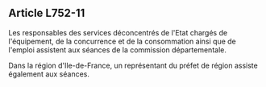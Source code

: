 Article L752-11
----
Les responsables des services déconcentrés de l'Etat chargés de l'équipement, de
la concurrence et de la consommation ainsi que de l'emploi assistent aux séances
de la commission départementale.

Dans la région d'Ile-de-France, un représentant du préfet de région assiste
également aux séances.

